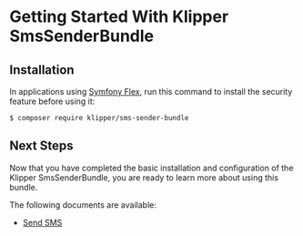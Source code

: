 Getting Started With Klipper SmsSenderBundle
========================================

## Installation

In applications using [Symfony Flex](https://symfony.com/doc/current/setup/flex.html), run this command to install
the security feature before using it:

```
$ composer require klipper/sms-sender-bundle
```

## Next Steps

Now that you have completed the basic installation and configuration of the
Klipper SmsSenderBundle, you are ready to learn more about using this bundle.

The following documents are available:

- [Send SMS](send_sms.md)
